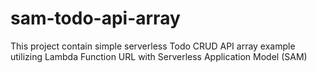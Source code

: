 # sam-todo-api-array

This project contain simple serverless Todo CRUD API array example utilizing Lambda Function URL with Serverless Application Model (SAM)